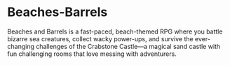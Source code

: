 # Beaches-Barrels
Beaches and Barrels is a fast-paced, beach-themed RPG where you battle bizarre sea creatures, collect wacky power-ups, and survive the ever-changing challenges of the Crabstone Castle—a magical sand castle with fun challenging rooms that love messing with adventurers.
